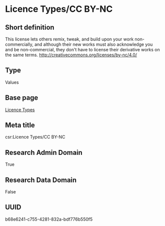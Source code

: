 # Licence Types/CC BY-NC
## Short definition
This license lets others remix, tweak, and build upon your work non-commercially, and although their new works must also acknowledge you and be non-commercial, they don't have to license their derivative works on the same terms. http://creativecommons.org/licenses/by-nc/4.0/
## Type
Values
## Base page
[Licence Types](../../Picklists/Licence%20Types.md)
## Meta title
csr:Licence Types/CC BY-NC
## Research Admin Domain
True
## Research Data Domain
False
## UUID
b68e6241-c755-4281-832a-bdf776b550f5
